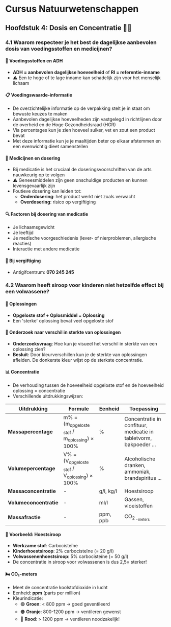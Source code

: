 # Cursus Natuurwetenschappen
## Hoofdstuk 4: Dosis en Concentratie 💊💧

### 4.1 Waarom respecteer je het best de dagelijkse aanbevolen dosis van voedingsstoffen en medicijnen?

#### 🥗 Voedingsstoffen en ADH
- **ADH = aanbevolen dagelijkse hoeveelheid** of **RI = referentie-inname**
- ⚠️ Een te hoge of te lage inname kan schadelijk zijn voor het menselijk lichaam

#### 📋 Voedingswaarde-informatie
- De overzichtelijke informatie op de verpakking stelt je in staat om bewuste keuzes te maken
- Aanbevolen dagelijkse hoeveelheden zijn vastgelegd in richtlijnen door de overheid en de Hoge Gezondheidsraad (HGR)
- Via percentages kun je zien hoeveel suiker, vet en zout een product bevat
- Met deze informatie kun je je maaltijden beter op elkaar afstemmen en een evenwichtig dieet samenstellen

#### 💉 Medicijnen en dosering
- Bij medicatie is het cruciaal de doseringsvoorschriften van de arts nauwkeurig op te volgen
- ⚠️ Geneesmiddelen zijn geen onschuldige producten en kunnen levensgevaarlijk zijn
- Foutieve dosering kan leiden tot:
  - **Onderdosering**: het product werkt niet zoals verwacht
  - **Overdosering**: risico op vergiftiging

#### 🔍 Factoren bij dosering van medicatie
- Je lichaamsgewicht
- Je leeftijd
- Je medische voorgeschiedenis (lever- of nierproblemen, allergische reacties)
- Interactie met andere medicatie

#### 🚨 Bij vergiftiging
- Antigifcentrum: **070 245 245**

### 4.2 Waarom heeft siroop voor kinderen niet hetzelfde effect bij een volwassene?

#### 🧪 Oplossingen
- **Opgeloste stof + Oplosmiddel = Oplossing**
- Een 'sterke' oplossing bevat veel opgeloste stof

#### 🔬 Onderzoek naar verschil in sterkte van oplossingen
- **Onderzoeksvraag**: Hoe kun je visueel het verschil in sterkte van een oplossing zien?
- **Besluit**: Door kleurverschillen kun je de sterkte van oplossingen afleiden. De donkerste kleur wijst op de sterkste concentratie.

#### 📊 Concentratie
- De verhouding tussen de hoeveelheid opgeloste stof en de hoeveelheid oplossing = concentratie
- Verschillende uitdrukkingswijzen:

| Uitdrukking | Formule | Eenheid | Toepassing |
|-------------|---------|---------|------------|
| **Massapercentage** | m% = (m<sub>opgeloste stof</sub> / m<sub>oplossing</sub>) × 100% | % | Concentratie in confituur, medicatie in tabletvorm, bakpoeder ... |
| **Volumepercentage** | V% = (V<sub>opgeloste stof</sub> / V<sub>oplossing</sub>) × 100% | % | Alcoholische dranken, ammoniak, brandspiritus ... |
| **Massaconcentratie** | - | g/l, kg/l | Hoestsiroop |
| **Volumeconcentratie** | - | ml/l | Gassen, vloeistoffen |
| **Massafractie** | - | ppm, ppb | CO<sub>2<sub> -meters |

#### 🧁 Voorbeeld: Hoestsiroop
- **Werkzame stof**: Carbocisteïne
- **Kinderhoestsiroop**: 2% carbocisteïne (= 20 g/l)
- **Volwassenenhoestsiroop**: 5% carbocisteïne (= 50 g/l)
- De concentratie in siroop voor volwassenen is dus 2,5× sterker!

#### 🌬️ CO₂-meters
- Meet de concentratie koolstofdioxide in lucht
- Eenheid: **ppm** (parts per million)
- Kleurindicatie:
  - 🟢 **Groen**: < 800 ppm → goed geventileerd
  - 🟠 **Oranje**: 800-1200 ppm → ventileren gewenst
  - 🔴 **Rood**: > 1200 ppm → ventileren noodzakelijk!
